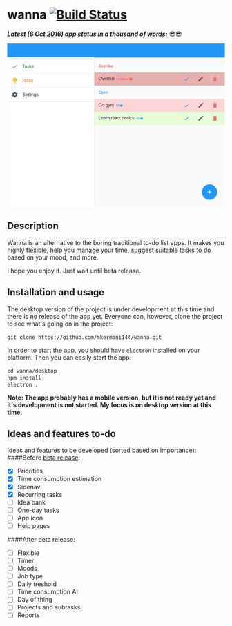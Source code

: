 wanna [![Build Status](https://travis-ci.org/mkermani144/wanna.svg?branch=master)](https://travis-ci.org/mkermani144/wanna)
====


**_Latest (6 Oct 2016) app status in a thousand of words:_** :sunglasses::sunglasses:

![alt img](current.gif)


Description
----
Wanna is an alternative to the boring traditional to-do list apps.
It makes you highly flexible, help you manage your time, suggest suitable tasks to do based on your mood, and more.

I hope you enjoy it. Just wait until beta release.


Installation and usage
----
The desktop version of the project is under development at this time and there is no release of the app yet. Everyone can, however, clone the project to see what's going on in the project:
```
git clone https://github.com/mkermani144/wanna.git
```
In order to start the app, you should have `electron` installed on your platform. Then you can easily start the app:
```
cd wanna/desktop
npm install
electron .
```
__Note: The app probably has a mobile version, but it is not ready yet and it's development is not started. My focus is on desktop version at this time.__


Ideas and features to-do
----
Ideas and features to be developed (sorted based on importance):
####Before [beta release](https://github.com/mkermani144/wanna/milestone/1):
- [X] Priorities
- [X] Time consumption estimation
- [X] Sidenav
- [X] Recurring tasks
- [ ] Idea bank
- [ ] One-day tasks
- [ ] App icon
- [ ] Help pages

####After beta release:
- [ ] Flexible
- [ ] Timer
- [ ] Moods
- [ ] Job type
- [ ] Daily treshold
- [ ] Time consumption AI
- [ ] Day of thing
- [ ] Projects and subtasks
- [ ] Reports
